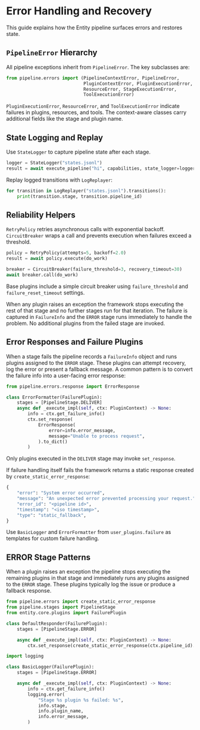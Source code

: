 # Error Handling and Recovery

This guide explains how the Entity pipeline surfaces errors and restores state.

## `PipelineError` Hierarchy

All pipeline exceptions inherit from `PipelineError`. The key subclasses are:

```python
from pipeline.errors import (PipelineContextError, PipelineError,
                             PluginContextError, PluginExecutionError,
                             ResourceError, StageExecutionError,
                             ToolExecutionError)

```

`PluginExecutionError`, `ResourceError`, and `ToolExecutionError` indicate failures in plugins, resources, and tools. The context-aware classes carry additional fields like the stage and plugin name.

## State Logging and Replay

Use `StateLogger` to capture pipeline state after each stage.

```python
logger = StateLogger("states.jsonl")
result = await execute_pipeline("hi", capabilities, state_logger=logger)
```

Replay logged transitions with `LogReplayer`:

```python
for transition in LogReplayer("states.jsonl").transitions():
    print(transition.stage, transition.pipeline_id)
```

## Reliability Helpers

`RetryPolicy` retries asynchronous calls with exponential backoff. `CircuitBreaker` wraps a call and prevents execution when failures exceed a threshold.

```python
policy = RetryPolicy(attempts=5, backoff=2.0)
result = await policy.execute(do_work)

breaker = CircuitBreaker(failure_threshold=3, recovery_timeout=30)
await breaker.call(do_work)
```

Base plugins include a simple circuit breaker using `failure_threshold` and `failure_reset_timeout` settings.

When any plugin raises an exception the framework stops executing the rest of that stage and no further stages run for that iteration.
The failure is captured in `FailureInfo` and the `ERROR` stage runs immediately
to handle the problem. No additional plugins from the failed stage are invoked.

## Error Responses and Failure Plugins

When a stage fails the pipeline records a `FailureInfo` object and runs plugins assigned to the `ERROR` stage. These plugins can attempt recovery, log the error or present a fallback message. A common pattern is to convert the failure info into a user-facing error response:

```python
from pipeline.errors.response import ErrorResponse

class ErrorFormatter(FailurePlugin):
    stages = [PipelineStage.DELIVER]
    async def _execute_impl(self, ctx: PluginContext) -> None:
        info = ctx.get_failure_info()
        ctx.set_response(
            ErrorResponse(
                error=info.error_message,
                message="Unable to process request",
            ).to_dict()
        )
```

Only plugins executed in the `DELIVER` stage may invoke ``set_response``.

If failure handling itself fails the framework returns a static response created by `create_static_error_response`:

```python
{
    "error": "System error occurred",
    "message": "An unexpected error prevented processing your request.",
    "error_id": "<pipeline id>",
    "timestamp": "<iso timestamp>",
    "type": "static_fallback",
}
```

Use `BasicLogger` and `ErrorFormatter` from `user_plugins.failure` as templates for custom failure handling.


## ERROR Stage Patterns

When a plugin raises an exception the pipeline stops executing the remaining
plugins in that stage and immediately runs any plugins assigned to the `ERROR`
stage. These plugins typically log the issue or produce a fallback response.

```python
from pipeline.errors import create_static_error_response
from pipeline.stages import PipelineStage
from entity.core.plugins import FailurePlugin

class DefaultResponder(FailurePlugin):
    stages = [PipelineStage.ERROR]

    async def _execute_impl(self, ctx: PluginContext) -> None:
        ctx.set_response(create_static_error_response(ctx.pipeline_id).to_dict())
```

```python
import logging

class BasicLogger(FailurePlugin):
    stages = [PipelineStage.ERROR]

    async def _execute_impl(self, ctx: PluginContext) -> None:
        info = ctx.get_failure_info()
        logging.error(
            "Stage %s plugin %s failed: %s",
            info.stage,
            info.plugin_name,
            info.error_message,
        )
```
